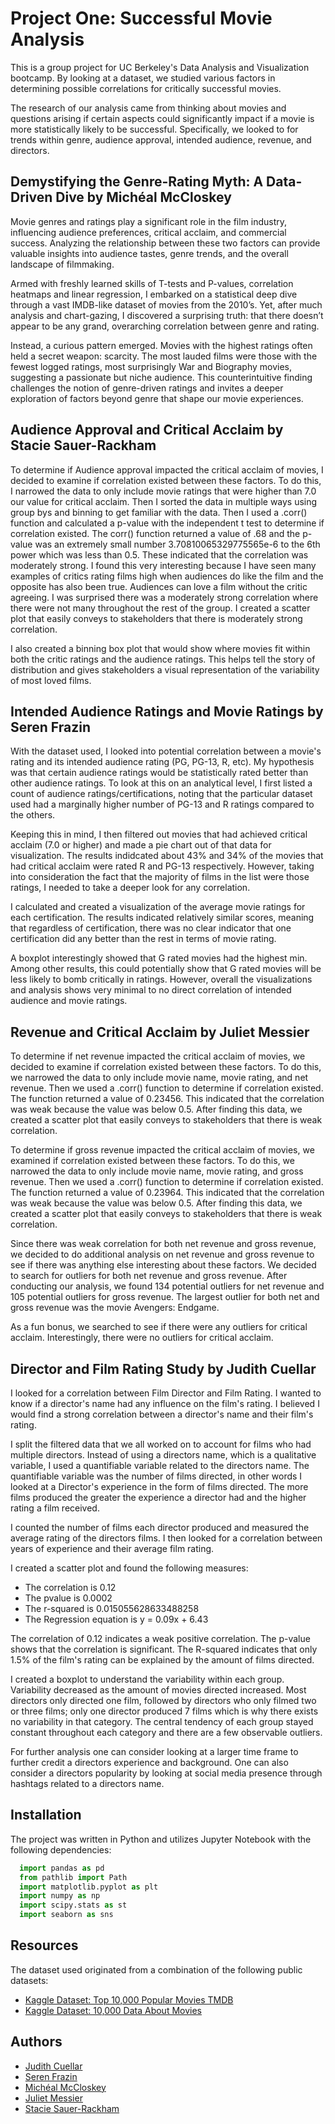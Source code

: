 # Project One: Successful Movie Analysis

This is a group project for UC Berkeley's Data Analysis and Visualization bootcamp. By looking at a dataset, we studied various factors in determining possible correlations for critically successful movies.

The research of our analysis came from thinking about movies and questions arising if certain aspects could significantly impact if a movie is more statistically likely to be successful. Specifically, we looked to for trends within genre, audience approval, intended audience, revenue, and directors.

## Demystifying the Genre-Rating Myth: A Data-Driven Dive by Michéal McCloskey

Movie genres and ratings play a significant role in the film industry, influencing audience preferences, critical acclaim, and commercial success. Analyzing the relationship between these two factors can provide valuable insights into audience tastes, genre trends, and the overall landscape of filmmaking.

Armed with freshly learned skills of T-tests and P-values, correlation heatmaps and linear regression, I embarked on a statistical deep dive through a vast IMDB-like dataset of movies from the 2010’s. Yet, after much analysis and chart-gazing, I discovered a surprising truth: that there doesn’t appear to be any  grand, overarching correlation between genre and rating.

Instead, a curious pattern emerged. Movies with the highest ratings often held a secret weapon: scarcity. The most lauded films were those with the fewest logged ratings, most surprisingly War and Biography movies, suggesting a passionate but niche audience. This counterintuitive finding challenges the notion of genre-driven ratings and invites a deeper exploration of factors beyond genre that shape our movie experiences.

## Audience Approval and Critical Acclaim by Stacie Sauer-Rackham

To determine if Audience approval impacted the critical acclaim of movies, I decided to examine if correlation existed between these factors. To do this, I narrowed the data to only include movie ratings that were higher than 7.0 our value for critical acclaim. Then I sorted the data in multiple ways using group bys and binning to get familiar with the data. Then I used a .corr() function and calculated a p-value with the independent t test to determine if correlation existed. The corr() function returned a value of .68 and the p-value was an extremely small number 3.70810065329775565e-6 to the 6th power which was less than 0.5. These indicated that the correlation was moderately strong. I found this very interesting because I have seen many examples of critics rating films high when audiences do like the film and the opposite has also been true. Audiences can love a film without the critic agreeing. I was surprised there was a moderately strong correlation where there were not many throughout the rest of the group. I created a scatter plot that easily conveys to stakeholders that there is moderately strong correlation.

I also created a binning box plot that would show where movies fit within both the critic ratings and the audience ratings. This helps tell the story of distribution and gives stakeholders a visual representation of the variability of most loved films.

## Intended Audience Ratings and Movie Ratings by Seren Frazin

With the dataset used, I looked into potential correlation between a movie's rating and its intended audience rating (PG, PG-13, R, etc). My hypothesis was that certain audience ratings would be statistically rated better than other audience ratings. To look at this on an analytical level, I first listed a count of audience ratings/certifications, noting that the particular dataset used had a marginally higher number of PG-13 and R ratings compared to the others.

Keeping this in mind, I then filtered out movies that had achieved critical acclaim (7.0 or higher) and made a pie chart out of that data for visualization. The results indidcated about 43% and 34% of the movies that had critical acclaim were rated R and PG-13 respectively. However, taking into consideration the fact that the majority of films in the list were those ratings, I needed to take a deeper look for any correlation.

I calculated and created a visualization of the average movie ratings for each certification. The results indicated relatively similar scores, meaning that regardless of certification, there was no clear indicator that one certification did any better than the rest in terms of movie rating.

A boxplot interestingly showed that G rated movies had the highest min. Among other results, this could potentially show that G rated movies will be less likely to bomb critically in ratings. However, overall the visualizations and analysis shows very minimal to no direct correlation of intended audience and movie ratings.

## Revenue and Critical Acclaim by Juliet Messier

To determine if net revenue impacted the critical acclaim of movies, we decided to examine if correlation existed between these factors. To do this, we narrowed the data to only include movie name, movie rating, and net revenue. Then we used a .corr() function to determine if correlation existed. The function returned a value of 0.23456. This indicated that the correlation was weak because the value was below 0.5. After finding this data, we created a scatter plot that easily conveys to stakeholders that there is weak correlation.

To determine if gross revenue impacted the critical acclaim of movies, we examined if correlation existed between these factors. To do this, we narrowed the data to only include movie name, movie rating, and gross revenue. Then we used a .corr() function to determine if correlation existed. The function returned a value of 0.23964. This indicated that the correlation was weak because the value was below 0.5. After finding this data, we created a scatter plot that easily conveys to stakeholders that there is weak correlation.

Since there was weak correlation for both net revenue and gross revenue, we decided to do additional analysis on net revenue and gross revenue to see if there was anything else interesting about these factors. We decided to search for outliers for both net revenue and gross revenue. After conducting our analysis, we found 134 potential outliers for net revenue and 105 potential outliers for gross revenue. The largest outlier for both net and gross revenue was the movie Avengers: Endgame.

As a fun bonus, we searched to see if there were any outliers for critical acclaim. Interestingly, there were no outliers for critical acclaim.

## Director and Film Rating Study by Judith Cuellar

I looked for a correlation between Film Director and Film Rating. I wanted to know if a director's name had any influence on the film's rating. I believed I would find a strong correlation between a director's name and their film's rating.

I split the filtered data that we all worked on to account for films who had multiple directors. Instead of using a directors name, which is a qualitative variable, I used a quantifiable variable related to the directors name. The quantifiable variable was the number of films directed, in other words I looked at a Director's experience in the form of films directed. The more films produced the greater the experience a director had and the higher rating a film received.

I counted the number of films each director produced and measured the average rating of the directors films. I then looked for a correlation between years of experience and their average film rating.

I created a scatter plot and found the following measures:
- The correlation is 0.12
- The pvalue is 0.0002
- The r-squared is 0.015055628633488258
- The Regression equation is y = 0.09x + 6.43

The correlation of 0.12 indicates a weak positive correlation. The p-value shows that the correlation is significant. The R-squared indicates that only 1.5% of the film's rating can be explained by the amount of films directed.

I created a boxplot to understand the variability within each group. Variability decreased as the amount of movies directed increased. Most directors only directed one film, followed by directors who only filmed two or three films; only one director produced 7 films which is why there exists no variability in that category. The central tendency of each group stayed constant throughout each category and there are a few observable outliers.

For further analysis one can consider looking at a larger time frame to further credit a directors experience and background. One can also consider a directors popularity by looking at social media presence through hashtags related to a directors name.


## Installation

The project was written in Python and utilizes Jupyter Notebook with the following dependencies:

```python
  import pandas as pd
  from pathlib import Path
  import matplotlib.pyplot as plt
  import numpy as np
  import scipy.stats as st
  import seaborn as sns

```

## Resources

The dataset used originated from a combination of the following public datasets:

 - [Kaggle Dataset: Top 10,000 Popular Movies TMDB](https://www.kaggle.com/datasets/ursmaheshj/top-10000-popular-movies-tmdb-05-2023)
 - [Kaggle Dataset: 10,000 Data About Movies](https://www.kaggle.com/datasets/willianoliveiragibin/10000-data-about-movies-1915-2023)

 ## Authors

- [Judith Cuellar](https://github.com/judelou)
- [Seren Frazin](https://github.com/serenology)
- [Michéal McCloskey](https://github.com/meehal0203)
- [Juliet Messier](https://github.com/JuliWritesStories)
- [Stacie Sauer-Rackham](https://github.com/rackhamsauer)
